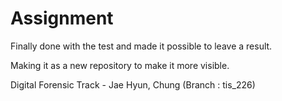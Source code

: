   # Assignment
Finally done with the test and made it possible to leave a result.

Making it as a new repository to make it more visible.

Digital Forensic Track - Jae Hyun, Chung (Branch : tis_226)

